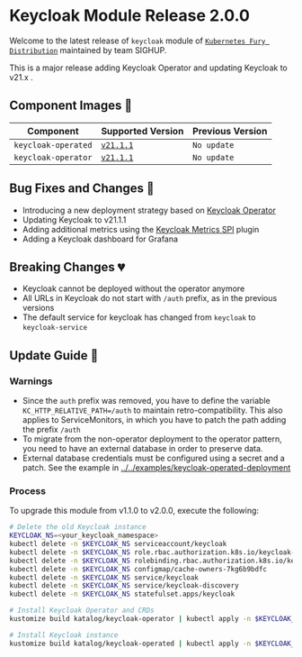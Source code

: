 # Keycloak Module Release 2.0.0

Welcome to the latest release of `keycloak` module of [`Kubernetes Fury Distribution`](https://github.com/sighupio/fury-distribution) maintained by team SIGHUP.

This is a major release adding Keycloak Operator and updating Keycloak to v21.x .

## Component Images 🚢

| Component               | Supported Version                                                                                   | Previous Version |
| ----------------------- | --------------------------------------------------------------------------------------------------- | ---------------- |
| `keycloak-operated`     | [`v21.1.1`](https://github.com/keycloak/keycloak/releases/tag/21.1.1)                               | `No update`      |
| `keycloak-operator`     | [`v21.1.1`](https://github.com/keycloak/keycloak-k8s-resources/releases/tag/21.1.1)                 | `No update`      |

## Bug Fixes and Changes 🐛

- Introducing a new deployment strategy based on [Keycloak Operator](https://www.keycloak.org/guides#operator)
- Updating Keycloak to v21.1.1
- Adding additional metrics using the [Keycloak Metrics SPI](https://github.com/aerogear/keycloak-metrics-spi) plugin
- Adding a Keycloak dashboard for Grafana

## Breaking Changes 💔

- Keycloak cannot be deployed without the operator anymore
- All URLs in Keycloak do not start with `/auth` prefix, as in the previous versions
- The default service for keycloak has changed from `keycloak` to `keycloak-service`

## Update Guide 🦮

### Warnings

- Since the `auth` prefix was removed, you have to define the variable `KC_HTTP_RELATIVE_PATH=/auth` to maintain retro-compatibility. This also applies to ServiceMonitors, in which you have to patch the path adding the prefix `/auth`
- To migrate from the non-operator deployment to the operator pattern, you need to have an external database in order to preserve data.
- External database credentials must be configured using a secret and a patch. See the example in [../../examples/keycloak-operated-deployment](../../examples/keycloak-operated-deployment)

### Process

To upgrade this module from v1.1.0 to v2.0.0, execute the following:

```bash
# Delete the old Keycloak instance
KEYCLOAK_NS=<your_keycloak_namespace>
kubectl delete -n $KEYCLOAK_NS serviceaccount/keycloak
kubectl delete -n $KEYCLOAK_NS role.rbac.authorization.k8s.io/keycloak-viewer
kubectl delete -n $KEYCLOAK_NS rolebinding.rbac.authorization.k8s.io/keycloak-view
kubectl delete -n $KEYCLOAK_NS configmap/cache-owners-7kg6b9bdfc
kubectl delete -n $KEYCLOAK_NS service/keycloak
kubectl delete -n $KEYCLOAK_NS service/keycloak-discovery
kubectl delete -n $KEYCLOAK_NS statefulset.apps/keycloak

# Install Keycloak Operator and CRDs
kustomize build katalog/keycloak-operator | kubectl apply -n $KEYCLOAK_NS -f - 

# Install Keycloak instance
kustomize build katalog/keycloak-operated | kubectl apply -n $KEYCLOAK_NS -f - 
```